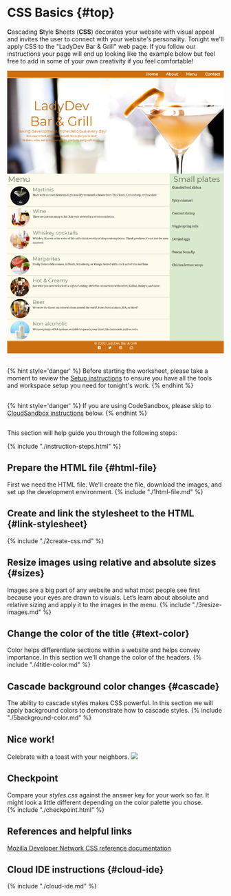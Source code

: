 # CSS Basics {#top}
**C**ascading **S**tyle **S**heets (**CSS**) decorates your website with visual appeal and invites the user to connect with your website's personality. Tonight we'll apply CSS to the "LadyDev Bar & Grill" web page. If you follow our instructions your page will end up looking like the example below but feel free to add in some of your own creativity if you feel comfortable! 

![](images/ladyDevBarAndGrill.png)

<!-- trick markdown to give me a little space between these two sections of text -->
## 
{% hint style='danger' %}
Before starting the worksheet, please take a moment to review the [Setup instructions](/setup) to ensure you have all the tools and workspace setup you need for tonight's work.
{% endhint %}

<!-- trick markdown to give me a little space between these two sections of text -->
## 
{% hint style='danger' %}
If you are using CodeSandbox, please skip to [CloudSandbox instructions](#cloud-ide) below.
{% endhint %}

<!-- trick markdown to give me a little space between these two sections of text -->
## 

This section will help guide you through the following steps:

{% include "./instruction-steps.html" %}

## Prepare the HTML file {#html-file} 
First we need the HTML file. We'll create the file, download the images, and set up the development environment.
{% include "./1html-file.md" %}

## Create and link the stylesheet to the HTML {#link-stylesheet} <span class="navigate-top"><a href="#top" title="Take me to the top of page"><i class="fa fa-chevron-circle-up" aria-hidden="true"></i></a></span>
{% include "./2create-css.md" %}

## Resize images using relative and absolute sizes {#sizes} <span class="navigate-top"><a href="#top" title="Take me to the top of page"><i class="fa fa-chevron-circle-up" aria-hidden="true"></i></a></span>
Images are a big part of any website and what most people see first because your eyes are drawn to visuals. Let’s learn about absolute and relative sizing and apply it to the images in the menu.
{% include "./3resize-images.md" %}

## Change the color of the title {#text-color} <span class="navigate-top"><a href="#top" title="Take me to the top of page"><i class="fa fa-chevron-circle-up" aria-hidden="true"></i></a></span>
Color helps differentiate sections within a website and helps convey importance. In this section we'll change the color of the headers.
{% include "./4title-color.md" %}

## Cascade background color changes {#cascade} <span class="navigate-top"><a href="#top" title="Take me to the top of page"><i class="fa fa-chevron-circle-up" aria-hidden="true"></i></a></span>
The ability to cascade styles makes CSS powerful. In this section we will apply background colors to demonstrate how to cascade styles.
{% include "./5background-color.md" %}

## Nice work!
Celebrate with a toast with your neighbors.
![](https://media.giphy.com/media/8QPSW7nGDN7wY/giphy.gif)

<!-- trick markdown to give me a little space between these two sections of text -->
## 

## Checkpoint <span class="navigate-top"><a href="#top" title="Take me to the top of page"><i class="fa fa-chevron-circle-up" aria-hidden="true"></i></a></span>
Compare your _styles.css_ against the answer key for your work so far. It might look a little different depending on the color palette you chose.  
{% include "./checkpoint.html" %}

<!-- trick markdown to give me a little space between these two sections of text -->
## 


## References and helpful links <span class="navigate-top"><a href="#top" title="Take me to the top of page"><i class="fa fa-chevron-circle-up" aria-hidden="true"></i></a></span>
[Mozilla Developer Network CSS reference documentation](https://developer.mozilla.org/en-US/docs/Web/CSS/Reference)

<!-- trick markdown to give me a little space between these two sections of text -->
## 

## Cloud IDE instructions {#cloud-ide}
<!-- sec data-title="CodeSandbox instructions" data-id="section0" data-show=true data-collapse=true ces -->
{% include "./cloud-ide.md" %}
<!--endsec-->